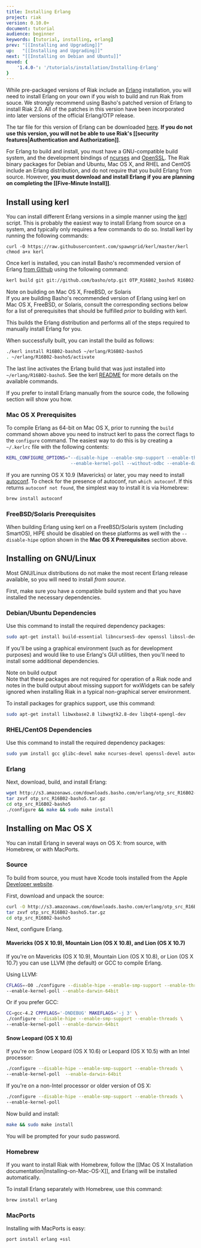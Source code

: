 ```yaml
---
title: Installing Erlang
project: riak
version: 0.10.0+
document: tutorial
audience: beginner
keywords: [tutorial, installing, erlang]
prev: "[[Installing and Upgrading]]"
up:   "[[Installing and Upgrading]]"
next: "[[Installing on Debian and Ubuntu]]"
moved: {
    '1.4.0-': '/tutorials/installation/Installing-Erlang'
}
---
```


While pre-packaged versions of Riak include an
[Erlang](http://erlang.org) installation, you will need to install
Erlang on your own if you wish to build and run Riak from souce. We
strongly recommend using Basho's patched version of Erlang to install
Riak 2.0. All of the patches in this version have been incorporated into
later versions of the official Erlang/OTP release.

The tar file for this version of Erlang can be downloaded
[here](http://s3.amazonaws.com/downloads.basho.com/erlang/otp_src_R16B02-basho5.tar.gz).
**If you do not use this version, you will not be able to use Riak's
[[security features|Authentication and Authorization]]**.

For Erlang to build and install, you must have a GNU-compatible build
system, and the development bindings of
[ncurses](http://www.gnu.org/software/ncurses/) and
[OpenSSL](https://www.openssl.org/). The Riak binary packages for Debian
and Ubuntu, Mac OS X, and RHEL and CentOS include an Erlang
distribution, and do not require that you build Erlang from source.
However, **you must download and install Erlang if you are planning on
completing the [[Five-Minute Install]]**.

## Install using kerl

You can install different Erlang versions in a simple manner using the
[kerl](https://github.com/yrashk/kerl) script. This is probably the
easiest way to install Erlang from source on a system, and typically
only requires a few commands to do so. Install kerl by running the
following commands:

```curl
curl -O https://raw.githubusercontent.com/spawngrid/kerl/master/kerl
chmod a+x kerl
```

Once kerl is installed, you can install Basho's recommended version of
Erlang [from Github](https://github.com/basho/otp) using the following
command:

```bash
kerl build git git://github.com/basho/otp.git OTP_R16B02_basho5 R16B02-basho5
```

<div class="note">
<div class="title">Note on building on Mac OS X, FreeBSD, or Solaris</div>
If you are building Basho's recommended version of Erlang using kerl on
Mac OS X, FreeBSD, or Solaris, consult the corresponding sections below
for a list of prerequisites that should be fulfilled <em>prior</em> to
building with kerl.  </div>

This builds the Erlang distribution and performs all of the steps
required to manually install Erlang for you.

When successfully built, you can install the build as follows:

```bash
./kerl install R16B02-basho5 ~/erlang/R16B02-basho5
. ~/erlang/R16B02-basho5/activate
```

The last line activates the Erlang build that was just installed into
`~/erlang/R16B02-basho5`. See the kerl
[README](https://github.com/yrashk/kerl) for more details on the
available commands.

If you prefer to install Erlang manually from the source code, the
following section will show you how.

### Mac OS X Prerequisites

To compile Erlang as 64-bit on Mac OS X, prior to running the `build`
command shown above you need to instruct kerl to pass the correct flags
to the `configure` command. The easiest way to do this is by creating a
`~/.kerlrc` file with the following contents:

```bash
KERL_CONFIGURE_OPTIONS="--disable-hipe --enable-smp-support --enable-threads
                        --enable-kernel-poll --without-odbc --enable-darwin-64bit"
```

If you are running OS X 10.9 (Mavericks) or later, you may need to
install [autoconf](https://www.gnu.org/software/autoconf/). To check for
the presence of autoconf, run `which autoconf`. If this returns
`autoconf not found`, the simplest way to install it is via Homebrew:

```bash
brew install autoconf
```

### FreeBSD/Solaris Prerequisites

When building Erlang using kerl on a FreeBSD/Solaris system (including
SmartOS), HIPE should be disabled on these platforms as well with the
`--disable-hipe` option shown in the **Mac OS X Prerequisites** section
above.

## Installing on GNU/Linux

Most GNU/Linux distributions do not make the most recent Erlang release
available, so you will need to install <em>from source</em>.

First, make sure you have a compatible build system and that you have
installed the necessary dependencies.

### Debian/Ubuntu Dependencies

Use this command to install the required dependency packages:

```bash
sudo apt-get install build-essential libncurses5-dev openssl libssl-dev fop xsltproc unixodbc-dev
```

If you'll be using a graphical environment (such as for development
purposes) and would like to use Erlang's GUI utilities, then you'll need
to install some additional dependencies.

<div class="note">
<div class="title">Note on build output</div>
Note that these packages are not required for operation of a Riak node
and notes in the build output about missing support for wxWidgets can be
safely ignored when installing Riak in a typical non-graphical server
environment.  </div>

To install packages for graphics support, use this command:

```bash
sudo apt-get install libwxbase2.8 libwxgtk2.8-dev libqt4-opengl-dev
```

### RHEL/CentOS Dependencies

Use this command to install the required dependency packages:

```bash
sudo yum install gcc glibc-devel make ncurses-devel openssl-devel autoconf
```

### Erlang

Next, download, build, and install Erlang:

```bash
wget http://s3.amazonaws.com/downloads.basho.com/erlang/otp_src_R16B02-basho5.tar.gz
tar zxvf otp_src_R16B02-basho5.tar.gz
cd otp_src_R16B02-basho5
./configure && make && sudo make install
```

## Installing on Mac OS X

You can install Erlang in several ways on OS X: from source, with
Homebrew, or with MacPorts.

### Source

To build from source, you must have Xcode tools installed from the Apple
[Developer website](http://developer.apple.com/).

First, download and unpack the source:

```bash
curl -O http://s3.amazonaws.com/downloads.basho.com/erlang/otp_src_R16B02-basho5.tar.gz
tar zxvf otp_src_R16B02-basho5.tar.gz
cd otp_src_R16B02-basho5
```

Next, configure Erlang.

#### Mavericks (OS X 10.9), Mountain Lion (OS X 10.8), and Lion (OS X 10.7)

If you're on Mavericks (OS X 10.9), Mountain Lion (OS X 10.8), or Lion
(OS X 10.7) you can use LLVM (the default) or GCC to compile Erlang.

Using LLVM:

```bash
CFLAGS=-O0 ./configure --disable-hipe --enable-smp-support --enable-threads \
--enable-kernel-poll --enable-darwin-64bit
```

Or if you prefer GCC:

```bash
CC=gcc-4.2 CPPFLAGS='-DNDEBUG' MAKEFLAGS='-j 3' \
./configure --disable-hipe --enable-smp-support --enable-threads \
--enable-kernel-poll --enable-darwin-64bit
```

#### Snow Leopard (OS X 10.6)

If you're on Snow Leopard (OS X 10.6) or Leopard (OS X 10.5) with an
Intel processor:

```bash
./configure --disable-hipe --enable-smp-support --enable-threads \
--enable-kernel-poll  --enable-darwin-64bit
```

If you're on a non-Intel processor or older version of OS X:

```bash
./configure --disable-hipe --enable-smp-support --enable-threads \
--enable-kernel-poll
```

Now build and install:

```bash
make && sudo make install
```

You will be prompted for your sudo password.

### Homebrew

If you want to install Riak with Homebrew, follow the [[Mac OS X
Installation documentation|Installing-on-Mac-OS-X]], and Erlang will be
installed automatically.

To install Erlang separately with Homebrew, use this command:

```bash
brew install erlang
```

### MacPorts

Installing with MacPorts is easy:

```bash
port install erlang +ssl
```
